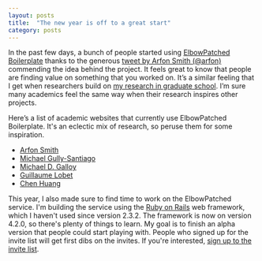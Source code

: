 ```yaml
---
layout: posts
title:  "The new year is off to a great start"
category: posts
---
```


In the past few days, a bunch of people started using [ElbowPatched Boilerplate](http://ianli.github.io/elbowpatched-boilerplate)
thanks to the generous [tweet by Arfon Smith (@arfon)](https://twitter.com/arfon/status/557964384652099584) commending the idea behind the project.
It feels great to know that people are finding value on something that you worked on.
It&rsquo;s a similar feeling that I get when researchers build on [my research in graduate school](http://www.ianli.com/research).
I&rsquo;m sure many academics feel the same way when their research inspires other projects.

Here&rsquo;s a list of academic websites that currently use ElbowPatched Boilerplate.
It's an eclectic mix of research, so peruse them for some inspiration.

* [Arfon Smith](http://arfon.github.io/elbowpatched-boilerplate/)
* [Michael Gully-Santiago](http://gully.github.io/)
* [Michael D. Galloy](http://mgalloy.github.io/elbowpatched-boilerplate/)
* [Guillaume Lobet](http://www.guillaumelobet.be)
* [Chen Huang](http://huangchen1988.com/)

This year, I also made sure to find time to work on the ElbowPatched service.
I'm building the service using the [Ruby on Rails](http://rubyonrails.org/) web framework,
which I haven't used since version 2.3.2.
The framework is now on version 4.2.0, so there's plenty of things to learn.
My goal is to finish an alpha version that people could start playing with.
People who signed up for the invite list will get first dibs on the invites.
If you're interested, [sign up to the invite list](http://tinyletter.com/elbowpatched).